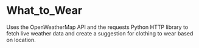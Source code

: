 # What_to_Wear
Uses the OpenWeatherMap API and the requests Python HTTP library to fetch live weather data and create a suggestion for clothing to wear based on location.
